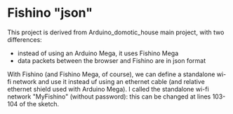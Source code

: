 # Fishino "json"

This project is derived from Arduino_domotic_house main project, with two differences:
- instead of using an Arduino Mega, it uses Fishino Mega
- data packets between the browser and Fishino are in json format

With Fishino (and Fishino Mega, of course), we can define a standalone wi-fi network and use it instead uf using an ethernet cable (and relative ethernet shield used with Arduino Mega).
I called the standalone wi-fi network "MyFishino" (without password): this can be changed at lines 103-104 of the sketch.
